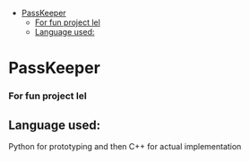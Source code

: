 - [PassKeeper](#passkeeper)
    - [For fun project lel](#for-fun-project-lel)
  - [Language used:](#language-used)

# PassKeeper
### For fun project lel

## Language used:
Python for prototyping and then C++ for actual implementation